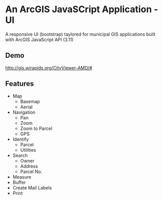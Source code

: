 An ArcGIS JavaSCript Application - UI
=====================================

A responsive UI (bootstrap) taylored for municipal GIS applications built with ArcGIS JavaScript API (3.11)


Demo 
----

http://gis.wirapids.org/CityViewer-AMD/#

Features
--------
+ Map
    + Basemap
    + Aerial
+ Navigation
  + Pan
  + Zoom
  + Zoom to Parcel
  + GPS
+ Identify
  + Parcel
  + Utilities
+ Search
  + Owner
  + Address
  + Parcel No.
+ Measure
+ Buffer
+ Create Mail Labels
+ Print

